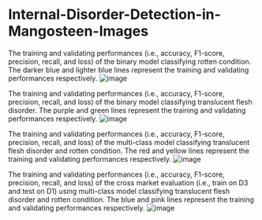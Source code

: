 # Internal-Disorder-Detection-in-Mangosteen-Images

The training and validating performances (i.e., accuracy, F1-score, precision, recall, and loss) of the binary model classifying rotten condition. The darker blue and lighter blue lines represent the training and validating performances respectively.
![image](https://github.com/user-attachments/assets/14dcdb2d-ab9e-4bc1-98c6-d2729424827b)

The training and validating performances (i.e., accuracy, F1-score, precision, recall, and loss) of the binary model classifying translucent flesh disorder. The purple and green lines represent the training and validating performances respectively.
![image](https://github.com/user-attachments/assets/3507b62c-edbb-4341-90a0-66e5c31f0aea)

The training and validating performances (i.e., accuracy, F1-score, precision, recall, and loss) of the multi-class model classifying translucent flesh disorder and rotten condition. The red and yellow lines represent the training and validating performances respectively.
![image](https://github.com/user-attachments/assets/f801e6c1-5a99-4993-9ca9-03cbfb7e640e)

The training and validating performances (i.e., accuracy, F1-score, precision, recall, and loss) of the cross market evaluation (i.e., train on D3 and test on D1) using multi-class model classifying translucent flesh disorder and rotten condition. The blue and pink lines represent the training and validating performances respectively.
![image](https://github.com/user-attachments/assets/f9b359e2-b305-445d-909b-28e136f55aa6)

